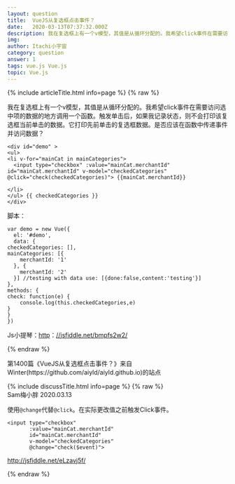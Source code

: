 ```yaml
---
layout: question
title:  VueJS从复选框点击事件？
date:   2020-03-13T07:37:32.000Z
description: 我在复选框上有一个v模型，其值是从循环分配的。我希望click事件在需要访问选中项的数据的地方调用一个函数。触发单击后，如果我记录状态，则不会打印该复选框...
img: 
author: Itachi小宇宙
category: question
answer: 1
tags: vue.js Vue.js
topic: Vue.js
---
```

<div class="article-root">
  <div class="article">
    {% include articleTitle.html info=page %}
    {% raw %}
    <div class="article-content"><p><font style="vertical-align: inherit;"><font style="vertical-align: inherit;">我在复选框上有一个v模型，其值是从循环分配的。</font><font style="vertical-align: inherit;">我希望click事件在需要访问选中项的数据的地方调用一个函数。</font><font style="vertical-align: inherit;">触发单击后，如果我记录状态，则不会打印该复选框当前单击的数据。</font><font style="vertical-align: inherit;">它打印先前单击的复选框数据。</font><font style="vertical-align: inherit;">是否应该在函数中传递事件并访问数据？</font></font></p>

<pre><code>&lt;div id="demo" &gt;<font></font>
&lt;ul&gt;<font></font>
&lt;li v-for="mainCat in mainCategories"&gt;<font></font>
  &lt;input type="checkbox" :value="mainCat.merchantId"     id="mainCat.merchantId" v-model="checkedCategories" @click="check(checkedCategories)"&gt; {{mainCat.merchantId}}<font></font>
<font></font>
&lt;/li&gt;<font></font>
&lt;/ul&gt; {{ checkedCategories }}<font></font>
&lt;/div&gt;<font></font>
</code></pre>

<p><font style="vertical-align: inherit;"><font style="vertical-align: inherit;">脚本：</font></font></p>

<pre><code>var demo = new Vue({<font></font>
  el: '#demo',<font></font>
  data: {<font></font>
checkedCategories: [],<font></font>
mainCategories: [{<font></font>
    merchantId: '1'<font></font>
  }, {<font></font>
    merchantId: '2'<font></font>
  }] //testing with data use: [{done:false,content:'testing'}]<font></font>
},<font></font>
methods: {<font></font>
check: function(e) {<font></font>
    console.log(this.checkedCategories,e)<font></font>
}<font></font>
}<font></font>
})<font></font>
</code></pre>

<p><font style="vertical-align: inherit;"><font style="vertical-align: inherit;">Js小提琴：</font><a href="http://jsfiddle.net/bmpfs2w2/" rel="noreferrer"><font style="vertical-align: inherit;">http</font></a><font style="vertical-align: inherit;">：</font></font><a href="http://jsfiddle.net/bmpfs2w2/" rel="noreferrer"><font style="vertical-align: inherit;"><font style="vertical-align: inherit;">//jsfiddle.net/bmpfs2w2/</font></font></a></p></div>
    {% endraw %}
  </div>
  <p class="winter_mark">第1400篇《VueJS从复选框点击事件？》来自Winter(https://github.com/aiyld/aiyld.github.io)的站点</p>
  <div class="discuss-wrapper">
    {% include discussTitle.html info=page %}
    {% raw %}
    <div class="discuss-list">
    <div class="discuss-item">
        <div class="discuss-parent">
          <div class="discuss-meta">
            <span class="discuss-user">Sam梅小胖</span>
            <span class="discuss-time">2020.03.13</span>
          </div>
          <div class="discuss-comment"><p><font style="vertical-align: inherit;"><font style="vertical-align: inherit;">使用</font></font><code>@change</code><font style="vertical-align: inherit;"><font style="vertical-align: inherit;">代替</font></font><code>@click</code><font style="vertical-align: inherit;"><font style="vertical-align: inherit;">。</font><font style="vertical-align: inherit;">在实际更改值之前触发Click事件。</font></font></p>

<pre><code>&lt;input type="checkbox" <font></font>
       :value="mainCat.merchantId" <font></font>
       id="mainCat.merchantId" <font></font>
       v-model="checkedCategories" <font></font>
       @change="check($event)"&gt;<font></font>
</code></pre>

<p><a href="http://jsfiddle.net/eLzavj5f/" rel="noreferrer"><font style="vertical-align: inherit;"><font style="vertical-align: inherit;">http://jsfiddle.net/eLzavj5f/</font></font></a></p></div>
        </div></div>
    </div>
    {% endraw %}
  </div>
<div>
